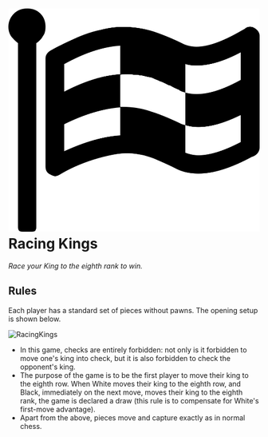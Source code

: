 # ![RacingKings](https://github.com/gbtami/pychess-variants/blob/master/static/icons/racingkings.svg) Racing Kings

_Race your King to the eighth rank to win._

## Rules

Each player has a standard set of pieces without pawns. The opening setup is shown below.

![RacingKings](https://github.com/gbtami/pychess-variants/blob/master/static/images/CVariantsGuide/racingkings.png?raw=true)

* In this game, checks are entirely forbidden: not only is it forbidden to move one's king into check, but it is also forbidden to check the opponent's king.
* The purpose of the game is to be the first player to move their king to the eighth row. When White moves their king to the eighth row, and Black, immediately on the next move, moves their king to the eighth rank, the game is declared a draw (this rule is to compensate for White's first-move advantage).
* Apart from the above, pieces move and capture exactly as in normal chess.
